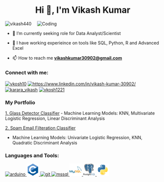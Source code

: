 <h1 align="center">Hi 👋, I'm Vikash Kumar</h1>
<img align="right" alt="Coding" width="400" src="https://aryng.com/assets/img/ani2.gif")
<p align="left"> <img src="https://komarev.com/ghpvc/?username=vikash440&label=Profile%20views&color=0e75b6&style=flat" alt="vikash440" /> </p>

- 🌱 I’m currently seeking role for Data Analyst/Scientist

- 🌱 I have working experieince on tools like SQL, Python, R and Advanced Excel

  

- 📫 How to reach me **vikashkumar30902@gmail.com**

<h3 align="left">Connect with me:</h3>
<p align="left">
<a href="https://twitter.com/vkosh10" target="blank"><img align="center" src="https://raw.githubusercontent.com/rahuldkjain/github-profile-readme-generator/master/src/images/icons/Social/twitter.svg" alt="vkosh10" height="30" width="40" /></a>
<a href="https://linkedin.com/in/https://www.linkedin.com/in/vikash-kumar-30902/" target="blank"><img align="center" src="https://raw.githubusercontent.com/rahuldkjain/github-profile-readme-generator/master/src/images/icons/Social/linked-in-alt.svg" alt="https://www.linkedin.com/in/vikash-kumar-30902/" height="30" width="40" /></a>
<a href="https://instagram.com/karara_vikash" target="blank"><img align="center" src="https://raw.githubusercontent.com/rahuldkjain/github-profile-readme-generator/master/src/images/icons/Social/instagram.svg" alt="karara_vikash" height="30" width="40" /></a>
<a href="https://www.hackerrank.com/vkosh1221" target="blank"><img align="center" src="https://raw.githubusercontent.com/rahuldkjain/github-profile-readme-generator/master/src/images/icons/Social/hackerrank.svg" alt="vkosh1221" height="30" width="40" /></a>
</p>

<h3 align= "left">My Portfolio</h3>
<a href= "https://github.com/vikash440/Glass_detection_Classifier">1. Glass Detector Classifier</a>
- Machine Learning Models: KNN, Multivariate Logistic Regression, Linear Discriminant Analysis 

<a href = "https://github.com/vikash440/Spam_Email_Filteration_Classifier">2. Spam Email Filteration Classifier</a>
- Machine Learning Models: Univariate Logistic Regression, KNN, Quadratic Discriminant Analysis



<h3 align="left">Languages and Tools:</h3>
<p align="left"> <a href="https://www.arduino.cc/" target="_blank" rel="noreferrer"> <img src="https://cdn.worldvectorlogo.com/logos/arduino-1.svg" alt="arduino" width="40" height="40"/> </a> <a href="https://www.cprogramming.com/" target="_blank" rel="noreferrer"> <img src="https://raw.githubusercontent.com/devicons/devicon/master/icons/c/c-original.svg" alt="c" width="40" height="40"/> </a> <a href="https://git-scm.com/" target="_blank" rel="noreferrer"> <img src="https://www.vectorlogo.zone/logos/git-scm/git-scm-icon.svg" alt="git" width="40" height="40"/> </a> <a href="https://www.microsoft.com/en-us/sql-server" target="_blank" rel="noreferrer"> <img src="https://www.svgrepo.com/show/303229/microsoft-sql-server-logo.svg" alt="mssql" width="40" height="40"/> </a> <a href="https://www.mysql.com/" target="_blank" rel="noreferrer"> <img src="https://raw.githubusercontent.com/devicons/devicon/master/icons/mysql/mysql-original-wordmark.svg" alt="mysql" width="40" height="40"/> </a> <a href="https://www.postgresql.org" target="_blank" rel="noreferrer"> <img src="https://raw.githubusercontent.com/devicons/devicon/master/icons/postgresql/postgresql-original-wordmark.svg" alt="postgresql" width="40" height="40"/> </a> <a href="https://www.python.org" target="_blank" rel="noreferrer"> <img src="https://raw.githubusercontent.com/devicons/devicon/master/icons/python/python-original.svg" alt="python" width="40" height="40"/> </a> </p>




